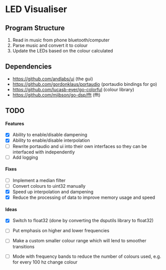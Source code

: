 # LED Visualiser

## Program Structure
1. Read in music from phone bluetooth/computer
2. Parse music and convert it to colour
3. Update the LEDs based on the colour calculated

## Dependencies
- https://github.com/andlabs/ui (the gui)
- https://github.com/gordonklaus/portaudio (portaudio bindings for go)
- https://github.com/lucasb-eyer/go-colorful (colour library)
- https://github.com/mjibson/go-dsp/fft (fft)

## TODO
#### Features
- [x] Ability to enable/disable dampening
- [x] Ability to enable/disable interpolation
- [ ] Rewrite portaudio and ui into their own interfaces so they can be interfaced with independently
- [ ] Add logging

#### Fixes
- [ ] Implement a median filter
- [ ] Convert colours to uint32 manually
- [x] Speed up interpolation and dampening
- [x] Reduce the processing of data to improve memory usage and speed

#### Ideas
- [x] Switch to float32 (done by converting the dsputils library to float32)
- [ ] Put emphasis on higher and lower frequencies
- [ ] Make a custom smaller colour range which will lend to smoother transitions
- [ ] Mode with frequency bands to reduce the number of colours used, e.g. for every 100 hz change colour

